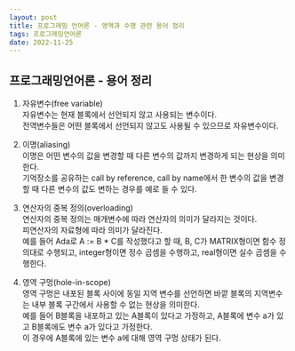 ```yaml
---
layout: post
title: 프로그래밍 언어론 - 영역과 수명 관련 용어 정리
tags: 프로그래밍언어론
date: 2022-11-25
---
```

## 프로그래밍언어론 - 용어 정리
1. 자유변수(free variable)   
자유변수는 현재 블록에서 선언되지 않고 사용되는 변수이다.   
전역변수들은 어떤 블록에서 선언되지 않고도 사용될 수 있으므로 자유변수이다.


2. 이명(aliasing)   
이명은 어떤 변수의 값을 변경할 때 다른 변수의 값까지 변경하게 되는 현상을 의미한다.   
기억장소를 공유하는 call by reference, call by name에서 한 변수의 값을 변경할 때 다른 변수의 값도 변하는 경우를 예로 들 수 있다.


3. 연산자의 중복 정의(overloading)  
연산자의 중복 정의는 매개변수에 따라 연산자의 의미가 달라지는 것이다.  
피연산자의 자료형에 따라 의미가 달라진다.  
예를 들어 Ada로 A := B * C를 작성했다고 할 때, B, C가 MATRIX형이면 함수 정의대로 수행되고, integer형이면 정수 곱셈을 수행하고, real형이면 실수 곱셈을 수행한다. 
  

4. 영역 구멍(hole-in-scope)  
영역 구멍은 내포된 블록 사이에 동일 지역 변수를 선언하면 바깥 블록의 지역변수는 내부 블록 구간에서 사용할 수 없는 현상을 의미한다.   
예를 들어 B블록을 내포하고 있는 A블록이 있다고 가정하고, A블록에 변수 a가 있고 B블록에도 변수 a가 있다고 가정한다.   
이 경우에 A블록에 있는 변수 a에 대해 영역 구멍 상태가 된다.
